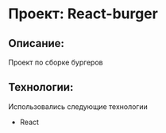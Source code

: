 # Проект: React-burger

## Описание:
Проект по сборке бургеров

## Технологии:
Использовались следующие технологии
* React
